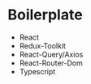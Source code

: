 <h1>Boilerplate</h1>

<ul>
    <li>React</li>
    <li>Redux-Toolkit</li>
    <li>React-Query/Axios</li>
    <li>React-Router-Dom</li>
    <li>Typescript</li>
</ul>
